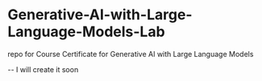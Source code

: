 # Generative-AI-with-Large-Language-Models-Lab
repo for Course Certificate for Generative AI with Large Language Models

-- I will create it soon
